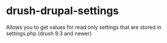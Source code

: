 # drush-drupal-settings
 Allows you to get values for read only settings that are stored in settings.php (drush 9.3 and newer)
